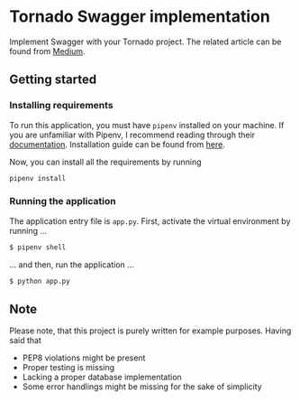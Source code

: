 # Tornado Swagger implementation

Implement Swagger with your Tornado project. The related article can be found from [Medium](https://medium.com/@juhoenala/using-swagger-with-tornado-a6f051342718).

## Getting started

### Installing requirements

To run this application, you must have `pipenv` installed on your machine. If you are unfamiliar with Pipenv, I recommend reading through their [documentation](https://pipenv.pypa.io/en/latest/). Installation guide can be found from [here](https://pipenv.pypa.io/en/latest/#install-pipenv-today).

Now, you can install all the requirements by running

```sh
pipenv install
```

### Running the application

The application entry file is `app.py`. First, activate the virtual environment by running ...

```sh
$ pipenv shell
```

... and then, run the application ...

```sh
$ python app.py
```

## Note

Please note, that this project is purely written for example purposes. Having said that

- PEP8 violations might be present
- Proper testing is missing
- Lacking a proper database implementation
- Some error handlings might be missing for the sake of simplicity
